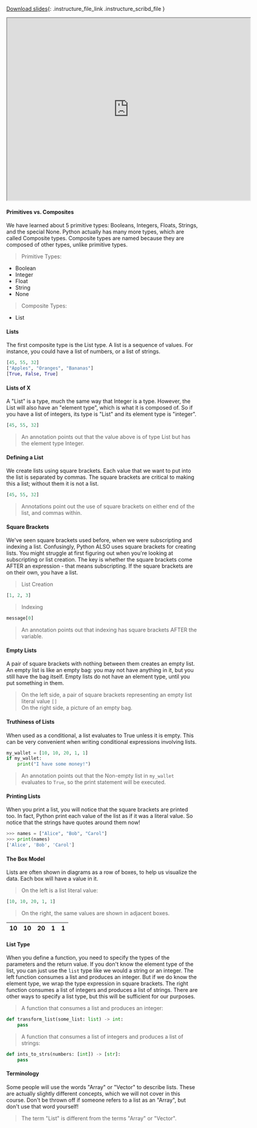 
[Download slides](https://udel.instructure.com/files/78929706/download){: .instructure_file_link .instructure_scribd_file }


<iframe style="width: 640px; height: 480px;" width="300" height="150" allowfullscreen="allowfullscreen" webkitallowfullscreen="webkitallowfullscreen" mozallowfullscreen="mozallowfullscreen"
title="Introduction.pdf"
src="https://www.youtube.com/embed/xoim3qmDRzo?feature=oembed&amp;rel=0" 
></iframe>


#### Primitives vs. Composites

We have learned about 5 primitive types: Booleans, Integers, Floats, Strings, and the special None.
Python actually has many more types, which are called Composite types.
Composite types are named because they are composed of other types, unlike primitive types.

> Primitive Types:

* Boolean
* Integer
* Float
* String
* None

> Composite Types:

* List

#### Lists

The first composite type is the List type.
A list is a sequence of values.
For instance, you could have a list of numbers, or a list of strings.

```python
[45, 55, 32]
["Apples", "Oranges", "Bananas"]
[True, False, True]
```

#### Lists of X

A "List" is a type, much the same way that Integer is a type.
However, the List will also have an "element type", which is what it is composed of.
So if you have a list of integers, its type is "List" and its element type is "integer".

```python
[45, 55, 32]
```

> An annotation points out that the value above is of type List but has the element type Integer.

#### Defining a List

We create lists using square brackets.
Each value that we want to put into the list is separated by commas.
The square brackets are critical to making this a list; without them it is not a list.

```python
[45, 55, 32]
```

> Annotations point out the use of square brackets on either end of the list, and commas within.

#### Square Brackets

We've seen square brackets used before, when we were subscripting and indexing a list.
Confusingly, Python ALSO uses square brackets for creating lists. 
You might struggle at first figuring out when you're looking at subscripting or list creation.
The key is whether the square brackets come AFTER an expression - that means subscripting.
If the square brackets are on their own, you have a list.

> List Creation

```python
[1, 2, 3]
```

> Indexing

```python
message[0]
```

> An annotation points out that indexing has square brackets AFTER the variable.

#### Empty Lists

A pair of square brackets with nothing between them creates an empty list.
An empty list is like an empty bag: you may not have anything in it, but you still have the bag itself.
Empty lists do not have an element type, until you put something in them.

> On the left side, a pair of square brackets representing an empty list literal value `[]`  
> On the right side, a picture of an empty bag.

#### Truthiness of Lists

When used as a conditional, a list evaluates to True unless it is empty.
This can be very convenient when writing conditional expressions involving lists.

```python
my_wallet = [10, 10, 20, 1, 1]
if my_wallet:
    print("I have some money!")
```

> An annotation points out that the Non-empty list in `my_wallet` evaluates to `True`, so the print statement will be executed.

#### Printing Lists

When you print a list, you will notice that the square brackets are printed too.
In fact, Python print each value of the list as if it was a literal value.
So notice that the strings have quotes around them now!

```python
>>> names = ["Alice", "Bob", "Carol"]
>>> print(names)
['Alice', 'Bob', 'Carol']
```

#### The Box Model
Lists are often shown in diagrams as a row of boxes, to help us visualize the data.
Each box will have a value in it.

> On the left is a list literal value:

```python
[10, 10, 20, 1, 1]
```

> On the right, the same values are shown in adjacent boxes.

| 10 | 10 | 20 | 1 | 1 |
|----|----|----|---|---|

#### List Type

When you define a function, you need to specify the types of the parameters and the return value.
If you don't know the element type of the list, you can just use the `list` type like we would a string or an integer.
The left function consumes a list and produces an integer.
But if we do know the element type, we wrap the type expression in square brackets.
The right function consumes a list of integers and produces a list of strings.
There are other ways to specify a list type, but this will be sufficient for our purposes.

> A function that consumes a list and produces an integer:

```python
def transform_list(some_list: list) -> int:
    pass
```

> A function that consumes a list of integers and produces a list of strings:

```python
def ints_to_strs(numbers: [int]) -> [str]:
    pass
```

#### Terminology
Some people will use the words "Array" or "Vector" to describe lists.
These are actually slightly different concepts, which we will not cover in this course.
Don't be thrown off if someone refers to a list as an "Array", but don't use that word yourself!

> The term "List" is different from the terms "Array" or "Vector".

